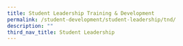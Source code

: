 ```yaml
---
title: Student Leadership Training & Development
permalink: /student-development/student-leadership/tnd/
description: ""
third_nav_title: Student Leadership
---
```

